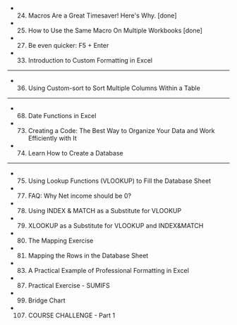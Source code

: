 - 24. Macros Are a Great Timesaver! Here's Why. [done]
- 25. How to Use the Same Macro On Multiple Workbooks [done]
- 27. Be even quicker: F5 + Enter
- 33. Introduction to Custom Formatting in Excel
-----
- 36. Using Custom-sort to Sort Multiple Columns Within a Table
-----
- 68. Date Functions in Excel
- 73. Creating a Code: The Best Way to Organize Your Data and Work Efficiently with It
- 74. Learn How to Create a Database
------
- 75. Using Lookup Functions (VLOOKUP) to Fill the Database Sheet
- 77. FAQ: Why Net income should be 0?
- 78. Using INDEX & MATCH as a Substitute for VLOOKUP
- 79. XLOOKUP as a Substitute for VLOOKUP and INDEX&MATCH
- 80. The Mapping Exercise
- 81. Mapping the Rows in the Database Sheet
- 83. A Practical Example of Professional Formatting in Excel
- 87. Practical Exercise - SUMIFS
- 99. Bridge Chart
- 107. COURSE CHALLENGE - Part 1
